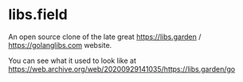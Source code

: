 # libs.field

An open source clone of the late great https://libs.garden / https://golanglibs.com website.

You can see what it used to look like at https://web.archive.org/web/20200929141035/https://libs.garden/go